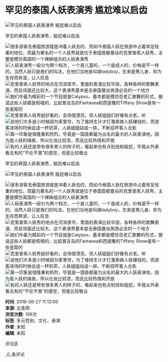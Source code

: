 # 罕见的泰国人妖表演秀 尴尬难以启齿

![罕见的泰国人妖表演秀 尴尬难以启齿](https://p4.ssl.cdn.btime.com/t01d5c8adda18ebb8c0.jpg?size=418x590)

罕见的泰国人妖表演秀，尴尬难以启齿

![很多游客去泰国旅游就是冲着人妖去的，而如今泰国人妖在旅游中占着举足轻重的地位，而最为著名的一个人妖秀就是位于泰国首都曼谷的克里普索人妖秀，主要是模仿英国的一个辣妹组合的人妖表演秀](https://p3.ssl.cdn.btime.com/t0177975e919ea9af8b.jpg?size=403x254) 
![人妖表演秀一般分为两个档次，一个是儿童的，一个是成人的，价格是不一样的，当然人妖只是我们的叫法，在他们当地是叫做ladyboy，生来是男儿身，却为生存而奔波，让人叹息](https://p1.ssl.cdn.btime.com/t01b6b9478cfb629c71.jpg?size=422x270) 
![克里普索人妖秀的地点在河滨夜市，里面的表演比较华丽，各种各样的歌舞表演，而且场面还比较大，这个表演秀基本是去泰国曼谷旅游必去的一个地方](https://p2.ssl.cdn.btime.com/t01a70e34a6bc59850f.jpg?size=428x272) 
![她们中最为精彩的一个节目就是Calypso，基本都是模仿百老汇歌舞的形式，据说这些人妖都是假唱的，比起普吉岛的Fantasea和芭提雅的Tiffany Show是有一些差距的](https://p4.ssl.cdn.btime.com/t01d5c8adda18ebb8c0.jpg?size=418x590) 
![克里普索人妖秀挺好看的，会场很漂亮，但人妖姐姐们好像有点老。听](https://p0.ssl.cdn.btime.com/t01a79f7f04bc453ddc.jpg?size=405x599) 
![说他们大多是小时候因为家里穷，为了维持生计才打激素做人妖赚钱的，而游客进场的时候会送一杯奶茶，人妖姐姐站成一排，不断招呼客人合影](https://p3.ssl.cdn.btime.com/t012eeaaa32faf1ed56.jpg?size=411x612) 
![第一印象是很隆重和热烈，毕竟是一国首都最为出名的最大的人妖表演地，因为是人妖的缘故，所以化妆比较浓，而且比较热情和开放](https://p3.ssl.cdn.btime.com/t01829df67b3263f5aa.jpg?size=430x611) 
![有的人妖还是带有很多男人的样子的，看起来也有点别扭和尴尬，毕竟从外表看去有的“不伦不类”的感觉，但是比较敬业](https://p4.ssl.cdn.btime.com/t012f024326680d63e1.jpg?size=427x581)

罕见的泰国人妖表演秀，尴尬难以启齿

![罕见的泰国人妖表演秀 尴尬难以启齿](https://p4.ssl.cdn.btime.com/t01d5c8adda18ebb8c0.jpg?size=418x590)

![很多游客去泰国旅游就是冲着人妖去的，而如今泰国人妖在旅游中占着举足轻重的地位，而最为著名的一个人妖秀就是位于泰国首都曼谷的克里普索人妖秀，主要是模仿英国的一个辣妹组合的人妖表演秀](https://p3.ssl.cdn.btime.com/t0177975e919ea9af8b.jpg?size=403x254) 
![人妖表演秀一般分为两个档次，一个是儿童的，一个是成人的，价格是不一样的，当然人妖只是我们的叫法，在他们当地是叫做ladyboy，生来是男儿身，却为生存而奔波，让人叹息](https://p1.ssl.cdn.btime.com/t01b6b9478cfb629c71.jpg?size=422x270) 
![克里普索人妖秀的地点在河滨夜市，里面的表演比较华丽，各种各样的歌舞表演，而且场面还比较大，这个表演秀基本是去泰国曼谷旅游必去的一个地方](https://p2.ssl.cdn.btime.com/t01a70e34a6bc59850f.jpg?size=428x272) 
![她们中最为精彩的一个节目就是Calypso，基本都是模仿百老汇歌舞的形式，据说这些人妖都是假唱的，比起普吉岛的Fantasea和芭提雅的Tiffany Show是有一些差距的](https://p4.ssl.cdn.btime.com/t01d5c8adda18ebb8c0.jpg?size=418x590) 
![克里普索人妖秀挺好看的，会场很漂亮，但人妖姐姐们好像有点老。听](https://p0.ssl.cdn.btime.com/t01a79f7f04bc453ddc.jpg?size=405x599) 
![说他们大多是小时候因为家里穷，为了维持生计才打激素做人妖赚钱的，而游客进场的时候会送一杯奶茶，人妖姐姐站成一排，不断招呼客人合影](https://p3.ssl.cdn.btime.com/t012eeaaa32faf1ed56.jpg?size=411x612) 
![第一印象是很隆重和热烈，毕竟是一国首都最为出名的最大的人妖表演地，因为是人妖的缘故，所以化妆比较浓，而且比较热情和开放](https://p3.ssl.cdn.btime.com/t01829df67b3263f5aa.jpg?size=430x611) 
![有的人妖还是带有很多男人的样子的，看起来也有点别扭和尴尬，毕竟从外表看去有的“不伦不类”的感觉，但是比较敬业](https://p4.ssl.cdn.btime.com/t012f024326680d63e1.jpg?size=427x581)

**时间**: 2018-06-27 11:13:00  
**来源**: 北青网  
**浏览次数**: 106次  
**标签**: 多元性别、文化、表演  
**作者**: 未知  
**编辑**: 未知  

评论区

_0_条评论
<!-- tcd_original_link https://item.btime.com/31j1qohg8dl86e8rad59lmjl78o -->
